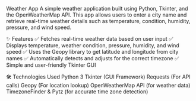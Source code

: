 Weather App
A simple weather application built using Python, Tkinter, and the OpenWeatherMap API. This app allows users to enter a city name and retrieve real-time weather details such as temperature, condition, humidity, pressure, and wind speed.

✨ Features
✅ Fetches real-time weather data based on user input
✅ Displays temperature, weather condition, pressure, humidity, and wind speed
✅ Uses the Geopy library to get latitude and longitude from city names
✅ Automatically detects and adjusts for the correct timezone
✅ Simple and user-friendly Tkinter GUI

🛠 Technologies Used
Python 3
Tkinter (GUI Framework)
Requests (For API calls)
Geopy (For location lookup)
OpenWeatherMap API (for weather data)
TimezoneFinder & Pytz (for accurate time zone detection)
